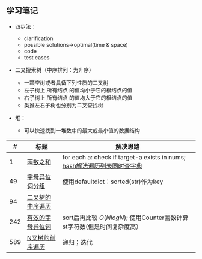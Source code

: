 ## 学习笔记
 

+ 四步法：
	+ clarification
	+ possible solutions->optimal(time & space)
	+ code
	+ test cases

+ 二叉搜索树（中序排列：为升序）
	+ 一颗空树或者具备下列性质的二叉树
	+ 左子树上 所有结点 的值均小于它的根结点的值
	+ 右子树上 所有结点 的值均大于它的根结点的值
	+ 类推左右子树也分别为二叉查找树 
+ 堆：
	+ 可以快速找到一堆数中的最大或最小值的数据结构



|#|标题|解决思路|
|---|---|------|
|1|[两数之和](https://leetcode-cn.com/problems/two-sum/description/)| for each a: check if target-a exists in nums; [hash解法遍历列表同时查字典](https://leetcode.com/problems/two-sum/discuss/96/HashtablePython5-lines)|
|49| [字母异位词分组](https://leetcode-cn.com/problems/group-anagrams/)|使用defaultdict：sorted(str)作为key|
|94|[二叉树的中序遍历](https://leetcode-cn.com/problems/binary-tree-inorder-traversal/)||
|242| [有效的字母异位词](https://leetcode-cn.com/problems/valid-anagram/description/)| sort后再比较 $O(Nlog N)$; 使用Counter函数计算st字符数(但是时间复杂度高）|
|589| [N叉树的前序遍历](https://leetcode-cn.com/problems/n-ary-tree-preorder-traversal/description/)| 递归；迭代|